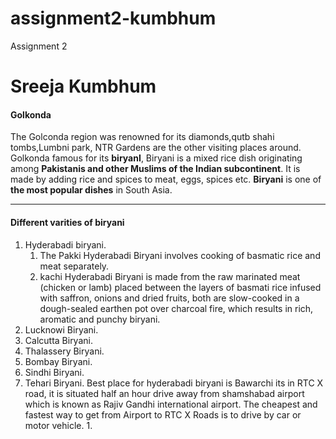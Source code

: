 # assignment2-kumbhum
Assignment 2
# Sreeja Kumbhum
#### Golkonda

The Golconda region was renowned for its diamonds,qutb shahi tombs,Lumbni park, NTR Gardens are the other visiting places around. Golkonda famous for its **biryanI**, Biryani is a mixed rice dish originating among **Pakistanis and other Muslims of the Indian subcontinent**. It is made by adding rice and spices to meat, eggs, spices etc. **Biryani** is one of **the most popular dishes** in South Asia.
***
#### Different varities of biryani
1. Hyderabadi biryani.
    1. The Pakki Hyderabadi Biryani involves cooking of basmatic rice and meat separately.
    2. kachi Hyderabadi Biryani is made from the raw marinated meat (chicken or lamb) placed between the layers of basmati rice infused with saffron, onions and dried fruits, both are slow-cooked in a dough-sealed earthen pot over charcoal fire, which results in rich, aromatic and punchy biryani.
2. Lucknowi Biryani. 
3. Calcutta Biryani.
4. Thalassery Biryani. 
5. Bombay Biryani. 
6. Sindhi Biryani. 
7. Tehari Biryani.
Best place for hyderabadi biryani is Bawarchi its in RTC X road, it is situated half an hour drive away from shamshabad airport which is known as Rajiv Gandhi international airport.
The cheapest and fastest way to get from Airport to RTC X Roads is to drive by car or motor vehicle.  1. 